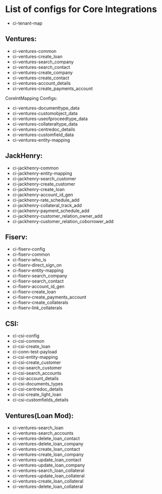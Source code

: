# List of configs for Core Integrations
- ci-tenant-map

## Ventures:
- ci-ventures-common
- ci-ventures-create_loan
- ci-ventures-search_company
- ci-ventures-search_contact
- ci-ventures-create_company
- ci-ventures-create_contact
- ci-ventures-account_details
- ci-ventures-create_payments_account

CoreIntMapping Configs:
- ci-ventures-documenttype_data
- ci-ventures-customobject_data
- ci-ventures-useofproceedtype_data
- ci-ventures-collateraltype_data
- ci-ventures-centredoc_details
- ci-ventures-customfield_data
- ci-ventures-entity-mapping

## JackHenry:
- ci-jackhenry-common
- ci-jackhenry-entity-mapping
- ci-jackhenry-search_customer
- ci-jackhenry-create_customer
- ci-jackhenry-create_loan
- ci-jackhenry-account_id_gen
- ci-jackhenry-rate_schedule_add
- ci-jackhenry-collateral_track_add
- ci-jackhenry-payment_schedule_add
- ci-jackhenry-customer_relation_owner_add
- ci-jackhenry-customer_relation_coborrower_add


## Fiserv:
- ci-fiserv-config
- ci-fiserv-common
- ci-fiserv-who_is
- ci-fiserv-direct_sign_on
- ci-fiserv-entity-mapping
- ci-fiserv-search_company
- ci-fiserv-search_contact
- ci-fiserv-account_id_gen
- ci-fiserv-create_loan
- ci-fiserv-create_payments_account
- ci-fiserv-create_collaterals
- ci-fiserv-link_collaterals

## CSI:
- ci-csi-config
- ci-csi-common
- ci-csi-create_loan
- ci-conn-test-payload
- ci-csi-entity-mapping
- ci-csi-create_customer
- ci-csi-search_customer
- ci-csi-search_accounts
- ci-csi-account_details
- ci-csi-documents_types
- ci-csi-centredoc_details
- ci-csi-create_light_loan
- ci-csi-customfields_details

## Ventures(Loan Mod):
- ci-ventures-search_loan
- ci-ventures-search_accounts
- ci-ventures-delete_loan_contact
- ci-ventures-delete_loan_company
- ci-ventures-create_loan_contact
- ci-ventures-create_loan_company
- ci-ventures-update_loan_contact
- ci-ventures-update_loan_company
- ci-ventures-search_loan_collateral
- ci-ventures-update_loan_collateral
- ci-ventures-create_loan_collateral
- ci-ventures-delete_loan_collateral
